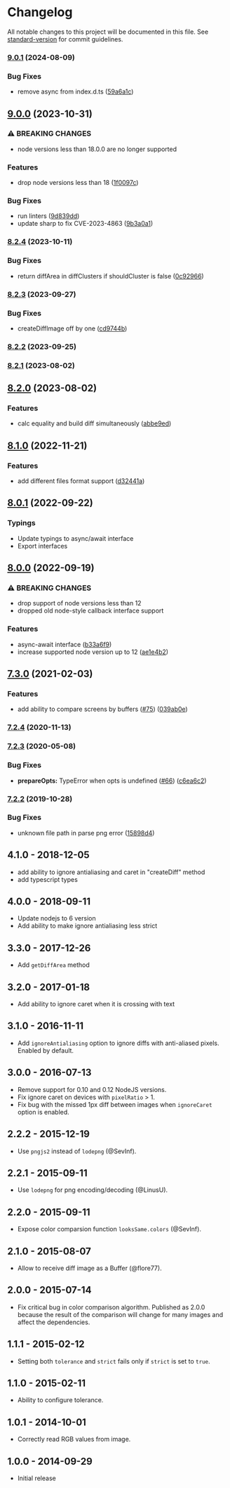 # Changelog

All notable changes to this project will be documented in this file. See [standard-version](https://github.com/conventional-changelog/standard-version) for commit guidelines.

### [9.0.1](https://github.com/gemini-testing/looks-same/compare/v9.0.0...v9.0.1) (2024-08-09)


### Bug Fixes

* remove async from index.d.ts ([59a6a1c](https://github.com/gemini-testing/looks-same/commit/59a6a1cd26455dd133d5da7aca1d569694e9ce17))

## [9.0.0](https://github.com/gemini-testing/looks-same/compare/v8.2.4...v9.0.0) (2023-10-31)


### ⚠ BREAKING CHANGES

* node versions less than 18.0.0 are no longer supported

### Features

* drop node versions less than 18 ([1f0097c](https://github.com/gemini-testing/looks-same/commit/1f0097ca7e29e11ba19b82a821c726171505b446))


### Bug Fixes

* run linters ([9d839dd](https://github.com/gemini-testing/looks-same/commit/9d839dd016ac221e03264b2540150ab317c6c290))
* update sharp to fix CVE-2023-4863 ([9b3a0a1](https://github.com/gemini-testing/looks-same/commit/9b3a0a109f3676a0ea00ba1a0b16e1756a5e6bd1))

### [8.2.4](https://github.com/gemini-testing/looks-same/compare/v8.2.3...v8.2.4) (2023-10-11)


### Bug Fixes

* return diffArea in diffClusters if shouldCluster is false ([0c92966](https://github.com/gemini-testing/looks-same/commit/0c929665092fdc79e5db6bb56d7982eeb01ec4e6))

### [8.2.3](https://github.com/gemini-testing/looks-same/compare/v8.2.2...v8.2.3) (2023-09-27)


### Bug Fixes

* createDiffImage off by one ([cd9744b](https://github.com/gemini-testing/looks-same/commit/cd9744b576e56b957f33c3ff2ec3c41a76457a62))

### [8.2.2](https://github.com/gemini-testing/looks-same/compare/v8.2.1...v8.2.2) (2023-09-25)

### [8.2.1](https://github.com/gemini-testing/looks-same/compare/v8.2.0...v8.2.1) (2023-08-02)

## [8.2.0](https://github.com/gemini-testing/looks-same/compare/v8.1.0...v8.2.0) (2023-08-02)


### Features

* calc equality and build diff simultaneously ([abbe9ed](https://github.com/gemini-testing/looks-same/commit/abbe9ed29f18d656317097053e74afe11bacda44))

## [8.1.0](https://github.com/gemini-testing/looks-same/compare/v8.0.0...v8.1.0) (2022-11-21)


### Features

* add different files format support ([d32441a](https://github.com/gemini-testing/looks-same/commit/d32441a31cfa1d7f5ab0cf21663c01e8bad4e87f))

## [8.0.1](https://github.com/gemini-testing/looks-same/compare/v8.0.0...v8.0.1) (2022-09-22)


### Typings

* Update typings to async/await interface
* Export interfaces

## [8.0.0](https://github.com/gemini-testing/looks-same/compare/v7.3.0...v8.0.0) (2022-09-19)


### ⚠ BREAKING CHANGES

* drop support of node versions less than 12
* dropped old node-style callback interface support

### Features

* async-await interface ([b33a6f9](https://github.com/gemini-testing/looks-same/commit/b33a6f925701a3ed6cfe9479cf3d8ad290320be5))
* increase supported node version up to 12 ([ae1e4b2](https://github.com/gemini-testing/looks-same/commit/ae1e4b265ee3f7af25e526256fdd4970b568ff7a))

## [7.3.0](https://github.com/gemini-testing/looks-same/compare/v7.2.4...v7.3.0) (2021-02-03)


### Features

* add ability to compare screens by buffers ([#75](https://github.com/gemini-testing/looks-same/issues/75)) ([039ab0e](https://github.com/gemini-testing/looks-same/commit/039ab0e5ac2b591a46565677a562d3b6898ba4c5))

### [7.2.4](https://github.com/gemini-testing/looks-same/compare/v7.2.3...v7.2.4) (2020-11-13)

### [7.2.3](https://github.com/gemini-testing/looks-same/compare/v7.2.2...v7.2.3) (2020-05-08)


### Bug Fixes

* **prepareOpts:** TypeError when opts is undefined ([#66](https://github.com/gemini-testing/looks-same/issues/66)) ([c6ea6c2](https://github.com/gemini-testing/looks-same/commit/c6ea6c2de99a82e1cf798264e87c3d057f1ae32f))

### [7.2.2](https://github.com/gemini-testing/looks-same/compare/v7.2.1...v7.2.2) (2019-10-28)


### Bug Fixes

* unknown file path in parse png error ([15898d4](https://github.com/gemini-testing/looks-same/commit/15898d4832d7f7ddbf50eab1704ec9bcd093c394))

## 4.1.0 - 2018-12-05

* add ability to ignore antialiasing and caret in "createDiff" method
* add typescript types

## 4.0.0 - 2018-09-11

* Update nodejs to 6 version
* Add ability to make ignore antialiasing less strict

## 3.3.0 - 2017-12-26

* Add `getDiffArea` method

## 3.2.0 - 2017-01-18

* Add ability to ignore caret when it is crossing with text

## 3.1.0 - 2016-11-11

* Add `ignoreAntialiasing` option to ignore diffs with anti-aliased pixels. Enabled by default.

## 3.0.0 - 2016-07-13

* Remove support for 0.10 and 0.12 NodeJS versions.
* Fix ignore caret on devices with `pixelRatio` > 1.
* Fix bug with the missed 1px diff between images when `ignoreCaret` option is enabled.

## 2.2.2 - 2015-12-19

* Use `pngjs2` instead of `lodepng` (@SevInf).

## 2.2.1 - 2015-09-11

* Use `lodepng` for png encoding/decoding (@LinusU).

## 2.2.0 - 2015-09-11

* Expose color comparsion function `looksSame.colors` (@SevInf).

## 2.1.0 - 2015-08-07

* Allow to receive diff image as a Buffer (@flore77).

## 2.0.0 - 2015-07-14

* Fix critical bug in color comparison algorithm.
Published as 2.0.0 because the result of the comparison
will change for many images and affect the dependencies.

## 1.1.1 - 2015-02-12

* Setting both `tolerance` and `strict` fails
  only if `strict` is set to `true`.

## 1.1.0 - 2015-02-11

* Ability to configure tolerance.

## 1.0.1 - 2014-10-01

* Correctly read RGB values from image.

## 1.0.0 - 2014-09-29

* Initial release
